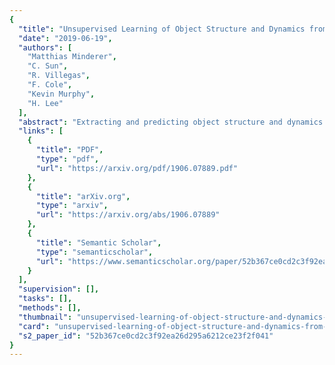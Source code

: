 ```yaml
---
{
  "title": "Unsupervised Learning of Object Structure and Dynamics from Videos",
  "date": "2019-06-19",
  "authors": [
    "Matthias Minderer",
    "C. Sun",
    "R. Villegas",
    "F. Cole",
    "Kevin Murphy",
    "H. Lee"
  ],
  "abstract": "Extracting and predicting object structure and dynamics from videos without supervision is a major challenge in machine learning. To address this challenge, we adopt a keypoint-based image representation and learn a stochastic dynamics model of the keypoints. Future frames are reconstructed from the keypoints and a reference frame. By modeling dynamics in the keypoint coordinate space, we achieve stable learning and avoid compounding of errors in pixel space. Our method improves upon unstructured representations both for pixel-level video prediction and for downstream tasks requiring object-level understanding of motion dynamics. We evaluate our model on diverse datasets: a multi-agent sports dataset, the Human3.6M dataset, and datasets based on continuous control tasks from the DeepMind Control Suite. The spatially structured representation outperforms unstructured representations on a range of motion-related tasks such as object tracking, action recognition and reward prediction.",
  "links": [
    {
      "title": "PDF",
      "type": "pdf",
      "url": "https://arxiv.org/pdf/1906.07889.pdf"
    },
    {
      "title": "arXiv.org",
      "type": "arxiv",
      "url": "https://arxiv.org/abs/1906.07889"
    },
    {
      "title": "Semantic Scholar",
      "type": "semanticscholar",
      "url": "https://www.semanticscholar.org/paper/52b367ce0cd2c3f92ea26d295a6212ce23f2f041"
    }
  ],
  "supervision": [],
  "tasks": [],
  "methods": [],
  "thumbnail": "unsupervised-learning-of-object-structure-and-dynamics-from-videos-thumb.jpg",
  "card": "unsupervised-learning-of-object-structure-and-dynamics-from-videos-card.jpg",
  "s2_paper_id": "52b367ce0cd2c3f92ea26d295a6212ce23f2f041"
}
---
```


